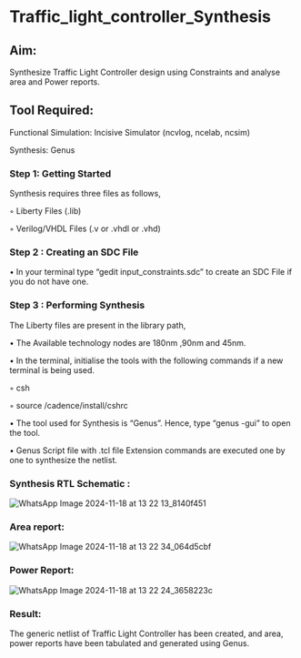 # Traffic_light_controller_Synthesis

## Aim:

Synthesize Traffic Light Controller design using Constraints and analyse area and Power reports.

## Tool Required:

Functional Simulation: Incisive Simulator (ncvlog, ncelab, ncsim)

Synthesis: Genus

### Step 1: Getting Started

Synthesis requires three files as follows,

◦ Liberty Files (.lib)

◦ Verilog/VHDL Files (.v or .vhdl or .vhd)

### Step 2 : Creating an SDC File

•	In your terminal type “gedit input_constraints.sdc” to create an SDC File if you do not have one.

### Step 3 : Performing Synthesis

The Liberty files are present in the library path,

• The Available technology nodes are 180nm ,90nm and 45nm.

• In the terminal, initialise the tools with the following commands if a new terminal is being used.

◦ csh

◦ source /cadence/install/cshrc

• The tool used for Synthesis is “Genus”. Hence, type “genus -gui” to open the tool.

• Genus Script file with .tcl file Extension commands are executed one by one to synthesize the netlist.

### Synthesis RTL Schematic :
![WhatsApp Image 2024-11-18 at 13 22 13_8140f451](https://github.com/user-attachments/assets/0cffdbae-836b-41da-9a14-21394e1ab8b9)
### Area report:
![WhatsApp Image 2024-11-18 at 13 22 34_064d5cbf](https://github.com/user-attachments/assets/65676679-35fd-4a75-a43f-110bdb7c4966)
### Power Report:
![WhatsApp Image 2024-11-18 at 13 22 24_3658223c](https://github.com/user-attachments/assets/405a1244-966e-4a27-b957-bcb9542e0696)
### Result:

The generic netlist of Traffic Light Controller has been created, and area, power reports have been tabulated and generated using Genus.
